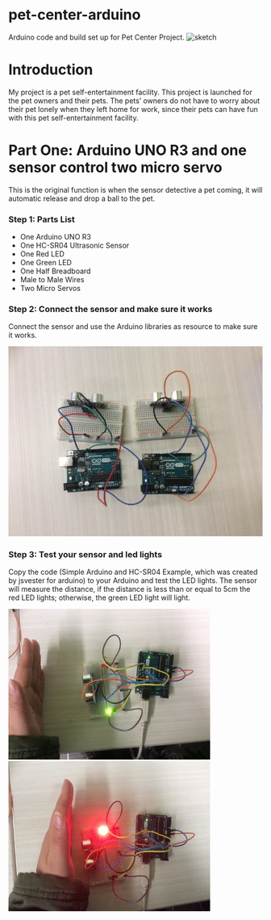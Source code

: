 # pet-center-arduino
Arduino code and build set up for Pet Center Project.
<img src="images/cove.jpg" alt="sketch" width="800">
<h1>Introduction</h1>
<p>My project is a pet self-entertainment facility. This project is launched for the pet owners and their pets. The pets’ owners do not have to worry about their pet lonely when they left home for work, since their pets can have fun with this pet self-entertainment facility. </p>

<h1><b>Part One:</b> Arduino UNO R3 and one sensor control two micro servo</h1>
<p>This is the original function is when the sensor detective a pet coming, it will automatic release and drop a ball to the pet.</p>

<h3>Step 1: Parts List</h3>
<ul>
  <li>One Arduino UNO R3</li>
  <li>One HC-SR04 Ultrasonic Sensor</li>
  <li>One Red LED</li>
  <li>One Green LED</li>
  <li>One Half Breadboard</li>
  <li>Male to Male Wires</li>
  <li>Two Micro Servos</li>
</ul>

<h3>Step 2: Connect the sensor and make sure it works</h3>
<p>Connect the sensor and use the Arduino libraries as resource to make sure it works.</p>
<img src="images/Step2.jpg" alt="Connect the sensor and use the Arduino libraries as resource to make sure it works" width="800">

<h3>Step 3: Test your sensor and led lights</h3>
<p>Copy the code (Simple Arduino and HC-SR04 Example, which was created by jsvester for arduino) to your Arduino and test the LED lights. The sensor will measure the distance, if the distance is less than or equal to 5cm the red LED lights; otherwise, the green LED light will light.</p>
</ol>
  <img src="images/Step3a.jpg" alt=" the distance is less than or equal to 5cm the red LED lights" width="400">
  <img src="images/Step3b.jpg" alt=" erwise, the green LED light will light." width="400">
<ol>



<p></p>
